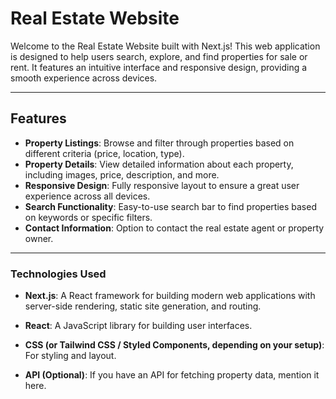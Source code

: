 # Real Estate Website

Welcome to the Real Estate Website built with Next.js! This web application is designed to help users search, explore, and find properties for sale or rent. It features an intuitive interface and responsive design, providing a smooth experience across devices.

---

## Features

- **Property Listings**: Browse and filter through properties based on different criteria (price, location, type).
- **Property Details**: View detailed information about each property, including images, price, description, and more.
- **Responsive Design**: Fully responsive layout to ensure a great user experience across all devices.
- **Search Functionality**: Easy-to-use search bar to find properties based on keywords or specific filters.
- **Contact Information**: Option to contact the real estate agent or property owner.

---

### Technologies Used

- **Next.js**: A React framework for building modern web applications with server-side rendering, static site generation, and routing.

- **React**: A JavaScript library for building user interfaces.

- **CSS (or Tailwind CSS / Styled Components, depending on your setup)**: For styling and layout.

- **API (Optional)**: If you have an API for fetching property data, mention it here.
